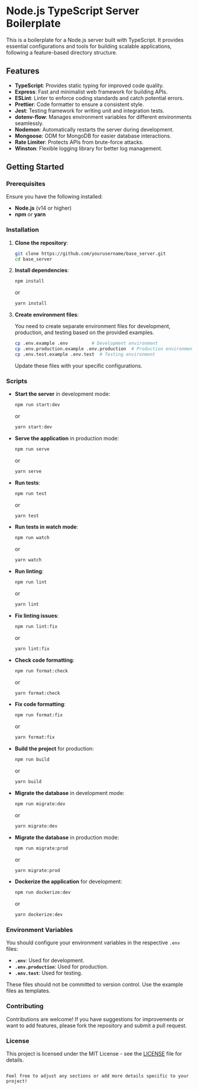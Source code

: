 # Node.js TypeScript Server Boilerplate

This is a boilerplate for a Node.js server built with TypeScript. It provides essential configurations and tools for building scalable applications, following a feature-based directory structure.

## Features

- **TypeScript**: Provides static typing for improved code quality.
- **Express**: Fast and minimalist web framework for building APIs.
- **ESLint**: Linter to enforce coding standards and catch potential errors.
- **Prettier**: Code formatter to ensure a consistent style.
- **Jest**: Testing framework for writing unit and integration tests.
- **dotenv-flow**: Manages environment variables for different environments seamlessly.
- **Nodemon**: Automatically restarts the server during development.
- **Mongoose**: ODM for MongoDB for easier database interactions.
- **Rate Limiter**: Protects APIs from brute-force attacks.
- **Winston**: Flexible logging library for better log management.

## Getting Started

### Prerequisites

Ensure you have the following installed:

- **Node.js** (v14 or higher)
- **npm** or **yarn**

### Installation

1. **Clone the repository**:

   ```bash
   git clone https://github.com/yourusername/base_server.git
   cd base_server
   ```

2. **Install dependencies**:

   ```bash
   npm install
   ```

   or

   ```bash
   yarn install
   ```

3. **Create environment files**:

   You need to create separate environment files for development, production, and testing based on the provided examples.

   ```bash
   cp .env.example .env         # Development environment
   cp .env.production.example .env.production  # Production environment
   cp .env.test.example .env.test  # Testing environment
   ```

   Update these files with your specific configurations.

### Scripts

- **Start the server** in development mode:

  ```bash
  npm run start:dev
  ```

  or

  ```bash
  yarn start:dev
  ```

- **Serve the application** in production mode:

  ```bash
  npm run serve
  ```

  or

  ```bash
  yarn serve
  ```

- **Run tests**:

  ```bash
  npm run test
  ```

  or

  ```bash
  yarn test
  ```

- **Run tests in watch mode**:

  ```bash
  npm run watch
  ```

  or

  ```bash
  yarn watch
  ```

- **Run linting**:

  ```bash
  npm run lint
  ```

  or

  ```bash
  yarn lint
  ```

- **Fix linting issues**:

  ```bash
  npm run lint:fix
  ```

  or

  ```bash
  yarn lint:fix
  ```

- **Check code formatting**:

  ```bash
  npm run format:check
  ```

  or

  ```bash
  yarn format:check
  ```

- **Fix code formatting**:

  ```bash
  npm run format:fix
  ```

  or

  ```bash
  yarn format:fix
  ```

- **Build the project** for production:

  ```bash
  npm run build
  ```

  or

  ```bash
  yarn build
  ```

- **Migrate the database** in development mode:

  ```bash
  npm run migrate:dev
  ```

  or

  ```bash
  yarn migrate:dev
  ```

- **Migrate the database** in production mode:

  ```bash
  npm run migrate:prod
  ```

  or

  ```bash
  yarn migrate:prod
  ```

- **Dockerize the application** for development:

  ```bash
  npm run dockerize:dev
  ```

  or

  ```bash
  yarn dockerize:dev
  ```

### Environment Variables

You should configure your environment variables in the respective `.env` files:

- **`.env`**: Used for development.
- **`.env.production`**: Used for production.
- **`.env.test`**: Used for testing.

These files should not be committed to version control. Use the example files as templates.

### Contributing

Contributions are welcome! If you have suggestions for improvements or want to add features, please fork the repository and submit a pull request.

### License

This project is licensed under the MIT License - see the [LICENSE](LICENSE) file for details.
```

Feel free to adjust any sections or add more details specific to your project!
